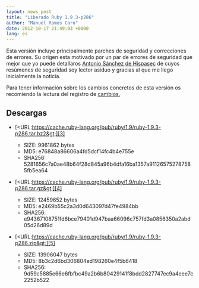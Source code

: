 ```yaml
---
layout: news_post
title: "Liberado Ruby 1.9.3-p286"
author: "Manuel Ramos Caro"
date: 2012-10-17 21:49:03 +0000
lang: es
---
```


Esta versión incluye principalmente parches de seguridad y correcciones
de errores. Su origen esta motivado por un par de errores de seguridad
que mejor que yo puede detallaros [Antonio Sánchez de Hispasec][1] de
cuyos resúmenes de seguridad soy lector asiduo y gracias al que me llego
inicialmente la noticia.

Para tener información sobre los cambios concretos de esta versión os
recomiendo la lectura del registro de [cambios.][2]

## Descargas

* [&lt;URL:https://cache.ruby-lang.org/pub/ruby/1.9/ruby-1.9.3-p286.tar.bz2&gt;][3]
  * SIZE: 9961862 bytes
  * MD5: e76848a86606a4fd5dcf14fc4b4e755e
  * SHA256:
    5281656c7a0ae48b64f28d845a96b4dfa16ba1357a911265752787585fb5ea64

* [&lt;URL:https://cache.ruby-lang.org/pub/ruby/1.9/ruby-1.9.3-p286.tar.gz&gt;][4]
  * SIZE: 12459652 bytes
  * MD5: e2469b55c2a3d0d643097d47fe4984bb
  * SHA256:
    e94367108751fd6bce79401d947baa66096c757fd3a0856350a2abd05d26d89d

* [&lt;URL:https://cache.ruby-lang.org/pub/ruby/1.9/ruby-1.9.3-p286.zip&gt;][5]
  * SIZE: 13906047 bytes
  * MD5: 8b3c2d6bd306804ed198260e4f5b6418
  * SHA256:
    9d59c5885e66e6fbfbc49a2b6b80429141f8bdd2827747ec9a4eee7c2252b522



[1]: http://unaaldia.hispasec.com/2012/10/vulnerabilidad-en-la-creacion-de.html
[2]: https://svn.ruby-lang.org/repos/ruby/tags/v1_9_3_286/ChangeLog
[3]: https://cache.ruby-lang.org/pub/ruby/1.9/ruby-1.9.3-p286.tar.bz2
[4]: https://cache.ruby-lang.org/pub/ruby/1.9/ruby-1.9.3-p286.tar.gz
[5]: https://cache.ruby-lang.org/pub/ruby/1.9/ruby-1.9.3-p286.zip
